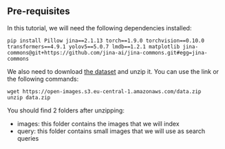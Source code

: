 ## Pre-requisites

In this tutorial, we will need the following dependencies installed:
```shell
pip install Pillow jina==2.1.13 torch==1.9.0 torchvision==0.10.0 transformers==4.9.1 yolov5==5.0.7 lmdb==1.2.1 matplotlib jina-commons@git+https://github.com/jina-ai/jina-commons.git#egg=jina-commons
```

We also need to download [the dataset](https://open-images.s3.eu-central-1.amazonaws.com/data.zip) and unzip it.
You can use the link or the following commands:
```shell
wget https://open-images.s3.eu-central-1.amazonaws.com/data.zip
unzip data.zip
```

You should find 2 folders after unzipping:
* images: this folder contains the images that we will index
* query: this folder contains small images that we will use as search queries

